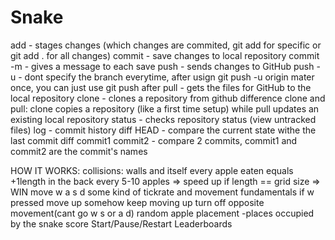 # Snake
add - stages changes (which changes are commited, git add <file> for specific or git add . for all changes)
commit - save changes to local repository
commit -m - gives a message to each save
push - sends changes to GitHub
push -u - dont specify the branch everytime, after usign git push -u origin mater once, you can just use git push after
pull - gets the files for GitHub to the local repository
clone - clones a repository from github
difference clone and pull: clone copies a repository (like a first time setup) while pull updates an existing local repository
status - checks repository status (view untracked files)
log - commit history
diff HEAD - compare the current state withe the last commit
diff commit1 commit2 - compare 2 commits, commit1 and commit2 are the commit's names

HOW IT WORKS: 
collisions: walls and itself
every apple eaten equals +1length in the back
every 5-10 apples => speed up
if length == grid size => WIN
move w a s d
some kind of tickrate and movement fundamentals
if w pressed move up
somehow keep moving up
turn off opposite movement(cant go w s or a d)
random apple placement -places occupied by the snake
score
Start/Pause/Restart
Leaderboards
